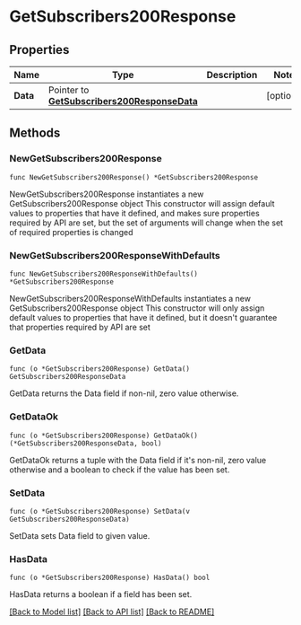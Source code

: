 # GetSubscribers200Response

## Properties

Name | Type | Description | Notes
------------ | ------------- | ------------- | -------------
**Data** | Pointer to [**GetSubscribers200ResponseData**](GetSubscribers200ResponseData.md) |  | [optional] 

## Methods

### NewGetSubscribers200Response

`func NewGetSubscribers200Response() *GetSubscribers200Response`

NewGetSubscribers200Response instantiates a new GetSubscribers200Response object
This constructor will assign default values to properties that have it defined,
and makes sure properties required by API are set, but the set of arguments
will change when the set of required properties is changed

### NewGetSubscribers200ResponseWithDefaults

`func NewGetSubscribers200ResponseWithDefaults() *GetSubscribers200Response`

NewGetSubscribers200ResponseWithDefaults instantiates a new GetSubscribers200Response object
This constructor will only assign default values to properties that have it defined,
but it doesn't guarantee that properties required by API are set

### GetData

`func (o *GetSubscribers200Response) GetData() GetSubscribers200ResponseData`

GetData returns the Data field if non-nil, zero value otherwise.

### GetDataOk

`func (o *GetSubscribers200Response) GetDataOk() (*GetSubscribers200ResponseData, bool)`

GetDataOk returns a tuple with the Data field if it's non-nil, zero value otherwise
and a boolean to check if the value has been set.

### SetData

`func (o *GetSubscribers200Response) SetData(v GetSubscribers200ResponseData)`

SetData sets Data field to given value.

### HasData

`func (o *GetSubscribers200Response) HasData() bool`

HasData returns a boolean if a field has been set.


[[Back to Model list]](../README.md#documentation-for-models) [[Back to API list]](../README.md#documentation-for-api-endpoints) [[Back to README]](../README.md)


